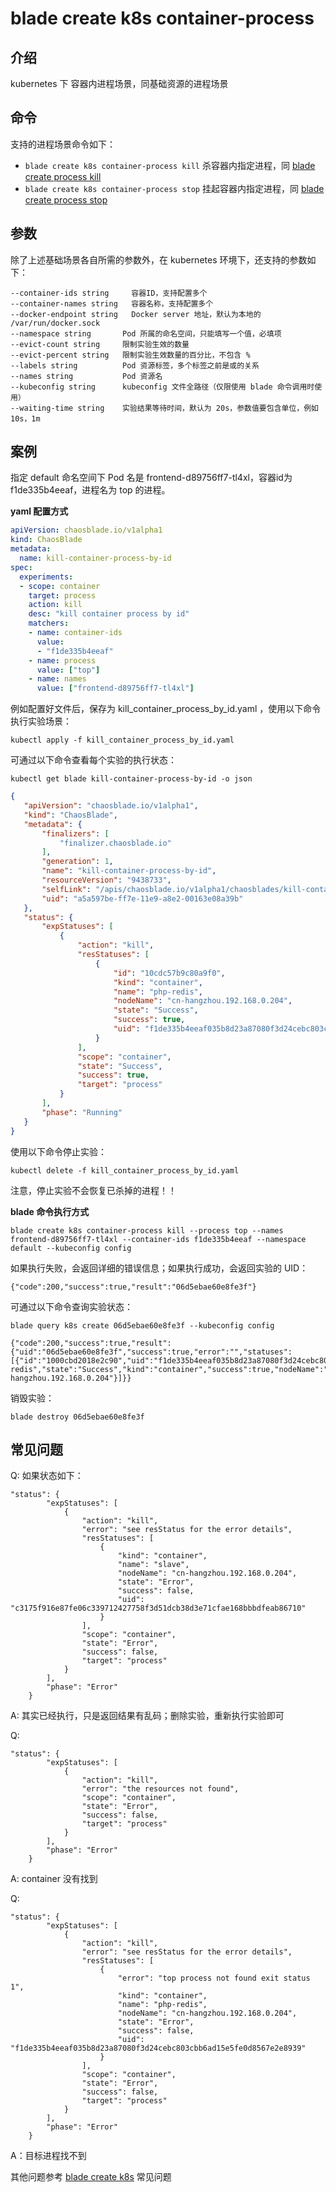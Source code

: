 # blade create k8s container-process

## 介绍
kubernetes 下 容器内进程场景，同基础资源的进程场景

## 命令
支持的进程场景命令如下：
* `blade create k8s container-process kill` 杀容器内指定进程，同 [blade create process kill](blade%20create%20process%20kill.md)
* `blade create k8s container-process stop` 挂起容器内指定进程，同 [blade create process stop](blade%20create%20process%20stop.md)

## 参数
除了上述基础场景各自所需的参数外，在 kubernetes 环境下，还支持的参数如下：
```
--container-ids string     容器ID，支持配置多个
--container-names string   容器名称，支持配置多个
--docker-endpoint string   Docker server 地址，默认为本地的 /var/run/docker.sock
--namespace string       Pod 所属的命名空间，只能填写一个值，必填项
--evict-count string     限制实验生效的数量
--evict-percent string   限制实验生效数量的百分比，不包含 %
--labels string          Pod 资源标签，多个标签之前是或的关系
--names string           Pod 资源名
--kubeconfig string      kubeconfig 文件全路径（仅限使用 blade 命令调用时使用）
--waiting-time string    实验结果等待时间，默认为 20s，参数值要包含单位，例如 10s，1m
```

## 案例
指定 default 命名空间下 Pod 名是 frontend-d89756ff7-tl4xl，容器id为 f1de335b4eeaf，进程名为 top 的进程。

**yaml 配置方式** 
```yaml
apiVersion: chaosblade.io/v1alpha1
kind: ChaosBlade
metadata:
  name: kill-container-process-by-id
spec:
  experiments:
  - scope: container
    target: process
    action: kill
    desc: "kill container process by id"
    matchers:
    - name: container-ids
      value:
      - "f1de335b4eeaf"
    - name: process
      value: ["top"]
    - name: names
      value: ["frontend-d89756ff7-tl4xl"]
```
例如配置好文件后，保存为 kill_container_process_by_id.yaml ，使用以下命令执行实验场景：
 ```
 kubectl apply -f kill_container_process_by_id.yaml 
 ```
 可通过以下命令查看每个实验的执行状态：
 ```
 kubectl get blade kill-container-process-by-id -o json
 ``` 
 ```json
{
    "apiVersion": "chaosblade.io/v1alpha1",
    "kind": "ChaosBlade",
    "metadata": {
        "finalizers": [
            "finalizer.chaosblade.io"
        ],
        "generation": 1,
        "name": "kill-container-process-by-id",
        "resourceVersion": "9438733",
        "selfLink": "/apis/chaosblade.io/v1alpha1/chaosblades/kill-container-process-by-id",
        "uid": "a5a597be-ff7e-11e9-a8e2-00163e08a39b"
    },
    "status": {
        "expStatuses": [
            {
                "action": "kill",
                "resStatuses": [
                    {
                        "id": "10cdc57b9c80a9f0",
                        "kind": "container",
                        "name": "php-redis",
                        "nodeName": "cn-hangzhou.192.168.0.204",
                        "state": "Success",
                        "success": true,
                        "uid": "f1de335b4eeaf035b8d23a87080f3d24cebc803cbb6ad15e5fe0d8567e2e8939"
                    }
                ],
                "scope": "container",
                "state": "Success",
                "success": true,
                "target": "process"
            }
        ],
        "phase": "Running"
    }
}
 ```
  
使用以下命令停止实验：
```
kubectl delete -f kill_container_process_by_id.yaml 
```

注意，停止实验不会恢复已杀掉的进程！！

**blade 命令执行方式**
```shell
blade create k8s container-process kill --process top --names frontend-d89756ff7-tl4xl --container-ids f1de335b4eeaf --namespace default --kubeconfig config
```
如果执行失败，会返回详细的错误信息；如果执行成功，会返回实验的 UID：
```
{"code":200,"success":true,"result":"06d5ebae60e8fe3f"}
```
可通过以下命令查询实验状态：
```
blade query k8s create 06d5ebae60e8fe3f --kubeconfig config

{"code":200,"success":true,"result":{"uid":"06d5ebae60e8fe3f","success":true,"error":"","statuses":[{"id":"1000cbd2018e2c90","uid":"f1de335b4eeaf035b8d23a87080f3d24cebc803cbb6ad15e5fe0d8567e2e8939","name":"php-redis","state":"Success","kind":"container","success":true,"nodeName":"cn-hangzhou.192.168.0.204"}]}}
```
销毁实验：
```
blade destroy 06d5ebae60e8fe3f
```

## 常见问题
Q: 如果状态如下：
```
"status": {
        "expStatuses": [
            {
                "action": "kill",
                "error": "see resStatus for the error details",
                "resStatuses": [
                    {
                        "kind": "container",
                        "name": "slave",
                        "nodeName": "cn-hangzhou.192.168.0.204",
                        "state": "Error",
                        "success": false,
                        "uid": "c3175f916e87fe06c339712427758f3d51dcb38d3e71cfae168bbbdfeab86710"
                    }
                ],
                "scope": "container",
                "state": "Error",
                "success": false,
                "target": "process"
            }
        ],
        "phase": "Error"
    }
```
A: 其实已经执行，只是返回结果有乱码；删除实验，重新执行实验即可

Q: 
```
"status": {
        "expStatuses": [
            {
                "action": "kill",
                "error": "the resources not found",
                "scope": "container",
                "state": "Error",
                "success": false,
                "target": "process"
            }
        ],
        "phase": "Error"
    }
```
A: container 没有找到

Q: 
```
"status": {
        "expStatuses": [
            {
                "action": "kill",
                "error": "see resStatus for the error details",
                "resStatuses": [
                    {
                        "error": "top process not found exit status 1",
                        "kind": "container",
                        "name": "php-redis",
                        "nodeName": "cn-hangzhou.192.168.0.204",
                        "state": "Error",
                        "success": false,
                        "uid": "f1de335b4eeaf035b8d23a87080f3d24cebc803cbb6ad15e5fe0d8567e2e8939"
                    }
                ],
                "scope": "container",
                "state": "Error",
                "success": false,
                "target": "process"
            }
        ],
        "phase": "Error"
    }
```
A：目标进程找不到

其他问题参考 [blade create k8s](blade_create_k8s.md) 常见问题